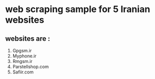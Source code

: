 # web scraping sample for 5 Iranian websites
## websites are :
1. Gpgsm.ir
2. Myphone.ir
3. Rmgsm.ir
4. Parstellshop.com
5. Safiir.com
